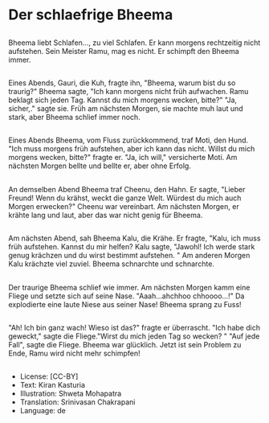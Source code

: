 # Der schlaefrige Bheema

##
Bheema liebt Schlafen..., zu viel Schlafen. Er kann morgens rechtzeitig nicht aufstehen. Sein Meister Ramu, mag es nicht. Er schimpft den Bheema immer.

##
Eines Abends, Gauri, die Kuh, fragte ihn, "Bheema, warum bist du so traurig?" Bheema sagte, "Ich kann morgens nicht früh aufwachen. Ramu beklagt sich jeden Tag. Kannst du mich morgens wecken, bitte?" "Ja, sicher,." sagte sie. Früh am nächsten Morgen, sie machte muh laut und stark, aber Bheema schlief immer noch.

##
Eines Abends Bheema, vom Fluss zurückkommend, traf Moti, den Hund. "Ich muss morgens früh aufstehen, aber ich kann das nicht. Willst du mich morgens wecken, bitte?" fragte er.
"Ja, ich will," versicherte Moti. Am nächsten Morgen bellte und bellte er, aber ohne Erfolg.

##
An demselben Abend Bheema traf Cheenu, den Hahn.
Er sagte, "Lieber Freund! Wenn du krähst, weckt die ganze Welt. Würdest du mich auch Morgen erwecken?" Cheenu war vereinbart. Am nächsten Morgen, er krähte lang und laut, aber das war nicht genig für Bheema.

##
Am nächsten Abend, sah Bheema Kalu, die Krähe. Er fragte, "Kalu, ich muss früh aufstehen. Kannst du mir helfen?
Kalu sagte, "Jawohl! Ich werde stark genug krächzen und du wirst bestimmt aufstehen. " Am anderen Morgen Kalu krächzte viel zuviel. Bheema schnarchte und schnarchte.

##
Der traurige Bheema schlief wie immer. Am nächsten Morgen kamm eine Fliege und setzte sich auf seine Nase. "Aaah...ahchhoo chhoooo…!" Da explodierte eine laute Niese aus seiner Nase! Bheema sprang zu Fuss!

##
"Ah! Ich bin ganz wach! Wieso ist das?" fragte er überrascht.
"Ich habe dich geweckt," sagte die Fliege."Wirst du mich jeden Tag so wecken? " "Auf jede Fall", sagte die Fliege. Bheema war glücklich. Jetzt ist sein Problem zu Ende, Ramu wird nicht mehr schimpfen!

##
* License: [CC-BY]
* Text: Kiran Kasturia
* Illustration: Shweta Mohapatra
* Translation: Srinivasan Chakrapani
* Language: de
